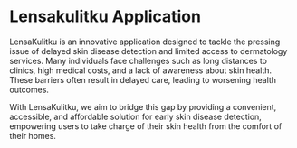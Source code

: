 # Lensakulitku Application 
LensaKulitku is an innovative application designed to tackle the pressing issue of delayed skin disease detection and limited access to dermatology services. Many individuals face challenges such as long distances to clinics, high medical costs, and a lack of awareness about skin health. These barriers often result in delayed care, leading to worsening health outcomes.

With LensaKulitku, we aim to bridge this gap by providing a convenient, accessible, and affordable solution for early skin disease detection, empowering users to take charge of their skin health from the comfort of their homes.
